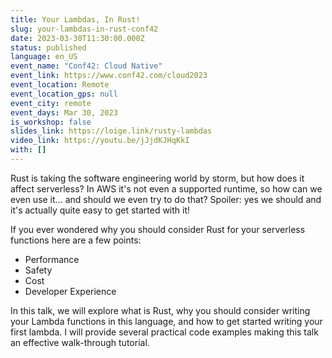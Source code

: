 ```yaml
---
title: Your Lambdas, In Rust!
slug: your-lambdas-in-rust-conf42
date: 2023-03-30T11:30:00.000Z
status: published
language: en_US
event_name: "Conf42: Cloud Native"
event_link: https://www.conf42.com/cloud2023
event_location: Remote
event_location_gps: null
event_city: remote
event_days: Mar 30, 2023
is_workshop: false
slides_link: https://loige.link/rusty-lambdas
video_link: https://youtu.be/jJjdKJHqKkI
with: []
---
```


Rust is taking the software engineering world by storm, but how does it affect serverless? In AWS it's not even a supported runtime, so how can we even use it... and should we even try to do that? Spoiler: yes we should and it's actually quite easy to get started with it!

If you ever wondered why you should consider Rust for your serverless functions here are a few points:

- Performance
- Safety
- Cost
- Developer Experience

In this talk, we will explore what is Rust, why you should consider writing your Lambda functions in this language, and how to get started writing your first lambda. I will provide several practical code examples making this talk an effective walk-through tutorial.